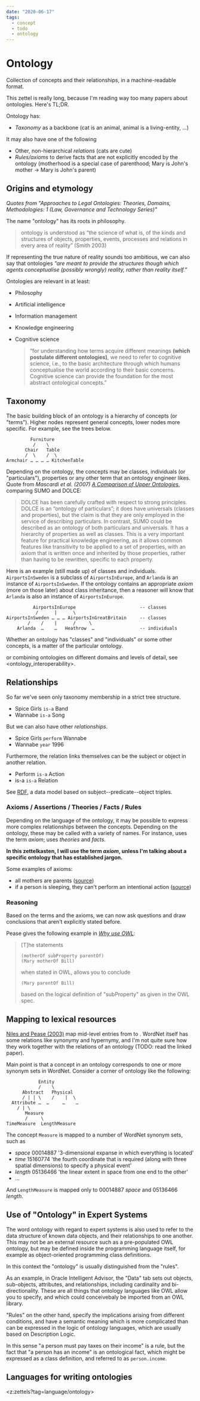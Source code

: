 ```yaml
---
date: "2020-06-17"
tags:
  - concept
  - todo
  - ontology
---
```


# Ontology

Collection of concepts and their relationships, in a machine-readable format.

This zettel is really long, because I'm reading way too many papers about ontologies. Here's TL;DR.

Ontology has:
* _Taxonomy_ as a backbone (cat is an animal, animal is a living-entity, …)

It may also have one of the following
* Other, non-hierarchical _relations_ (cats are cute)
* _Rules/axioms_ to derive facts that are not explicitly encoded by the ontology (motherhood is a special case of parenthood; Mary is John's mother -> Mary is John's parent)


## Origins and etymology

_Quotes from "Approaches to Legal Ontologies: Theories, Domains, Methodologies: 1 (Law, Governance and Technology Series)"_

The name "ontology" has its roots in philosophy.

> ontology is understood as “the science of what is, of the kinds and structures of objects, properties, events, processes and relations in every area of reality” (Smith 2003)

If representing the true nature of reality sounds too ambitious, we can also say that ontologies _“are meant to provide the structures though which agents conceptualise (possibly wrongly) reality, rather than reality itself.”_

Ontologies are relevant in at least:
- Philosophy
- Artificial intelligence
- Information management
- Knowledge engineering
- Cognitive science

  > “for understanding how terms acquire different meanings __(which postulate different ontologies)__, we need to refer to cognitive science, i.e., to the basic architecture through which humans conceptualise the world according to their basic concerns. Cognitive science can provide the foundation for the most abstract ontological concepts.”

## Taxonomy

The basic building block of an ontology is a hierarchy of concepts (or "terms"). Higher nodes represent general concepts, lower nodes more specific. For example, see the trees below.

```
         Furniture
          /    \
       Chair   Table
       /  \    /  \
Armchair … … … … KitchenTable

```

Depending on the ontology, the concepts may be classes, individuals (or "particulars"), properties or any other term that an ontology engineer likes.
Quote from _Mascardi et al. (2007) [A Comparison of Upper Ontologies](http://personales.upv.es/prosso/resources/MascardiEtAl_WOA07.pdf)_, comparing SUMO and DOLCE:

> DOLCE has been carefully crafted with respect to strong principles. DOLCE is an “ontology of particulars”; it does have universals (classes and properties), but the claim is that they are only employed in the service of describing particulars. In contrast, SUMO could be described as an ontology of both particulars and universals. It has a hierarchy of properties as well as classes. This is a very important feature for practical knowledge engineering, as it allows common features like transitivity to be applied to a set of properties, with an axiom that is written once and inherited by those properties, rather than having to be rewritten, specific to each property.

Here is an example (still made up) of classes and individuals. `AirportsInSweden` is a subclass of `AirportsInEurope`, and `Arlanda` is an instance of `AirportsInSweden`. If the ontology contains an appropriate _axiom_ (more on those later) about class inheritance, then a reasoner will know that `Arlanda` is also an instance of `AirportsInEurope`.

```
          AirportsInEurope                        -- classes
           /      |      \
AirportsInSweden … … … AirportsInGreatBritain     -- classes
        /    /    |      /     \
    Arlanda  …    …   Heathrow  …                 -- individuals

```

Whether an ontology has "classes" and "individuals" or some other concepts, is a matter of the particular ontology.

or combining ontologies on different domains and levels of detail, see <ontology_interoperability>.


<!--No matter what kind of entities there are in an ontology, just a tree of arbitrary labels isn't particularly useful. That's why ontologies may have some of the following features.-->

## Relationships

So far we've seen only taxonomy membership in a strict tree structure.
* Spice Girls `is-a` Band
* Wannabe `is-a` Song

But we can also have other _relationships_.
* Spice Girls `perform` Wannabe
* Wannabe `year` 1996

Furthermore, the relation links themselves can be the subject or object in another relation.
* Perform `is-a` Action
* is-a `is-a` Relation

See [RDF](https://en.wikipedia.org/wiki/Resource_Description_Framework), a data model based on subject--predicate--object triples.

### Axioms / Assertions / Theories / Facts / Rules

Depending on the language of the ontology, it may be possible to express more complex relationships between the concepts. Depending on the ontology, these may be called with a variety of names.
For instance, <sumo> uses the term _axiom_; <cyc> uses _theories_ and _facts_.

__In this zettelkasten, I will use the term _axiom_, unless I'm talking about a specific ontology that has established jargon.__

Some examples of axioms:
* all mothers are parents ([source](https://www.xfront.com/why-use-owl.html))
* if a person is sleeping, they can't perform an intentional action ([source](http://ontolog.cim3.net/file/resource/reference/SIGMA-kee/suo-kif.pdf))

### Reasoning

Based on the terms and the axioms, we can now ask questions and draw conclusions that aren't explicitly stated before.

Pease gives the following example in _[Why use OWL](https://www.xfront.com/why-use-owl.html)_:

> [T]he statements
>
>     (motherOf subProperty parentOf)
>     (Mary motherOf Bill)
>
> when stated in OWL, allows you to conclude
>
>     (Mary parentOf Bill)
>
> based on the logical definition of "subProperty" as given in the OWL spec.



## Mapping to lexical resources

[Niles and Pease (2003)](http://www.adampease.org/professional/Niles-IKE.pdf) map mid-level entries from <sumo> to <wordnet>. WordNet itself has some relations like synonymy and hypernymy, and I'm not quite sure how they work together with the relations of an ontology (TODO: read the linked paper).

Main point is that a concept in an ontology corresponds to one or more synonym sets in WordNet. Consider a corner of ontology like the following:

                Entity
                /    \
          Abstract   Physical
          / | | \    /    |  \
      Attribute …  …     …    …
        / | \
           Measure
           /     \
    TimeMeasure  LengthMeasure


The concept `Measure` is mapped to a number of WordNet synonym sets, such as
* _space_ 00014887 '3-dimensional expanse in which everything is located'
* _time_ 15160774	'the fourth coordinate that is required (along with three spatial dimensions) to specify a physical event'
* _length_ 05136466 'the linear extent in space from one end to the other'
* …

And `LengthMeasure` is mapped only to 00014887 _space_ and 05136466 _length_.


## Use of "Ontology" in Expert Systems

The word ontology with regard to expert systems is also used to refer to the data structure of known data objects, and their relationships to one another. This may not be an external resource such as a pre-populated OWL ontology, but may be defined inside the programming language itself, for example as object-oriented programming class definitions.

In this context the "ontology" is usually distinguished from the "rules".

As an example, in Oracle Intelligent Advisor, the "Data" tab sets out objects, sub-objects, attributes, and relationships, including cardinality and bi-directionality. These are all things that ontology languages like OWL allow you to specify, and which could conceivebaly be imported from an OWL library.

"Rules" on the other hand, specify the implications arising from different conditions, and have a semantic meaning which is more complicated than can be expressed in the logic of ontology languages, which are usually based on Description Logic.

In this sense "a person must pay taxes on their income" is a rule, but the fact that "a person has an income" is an ontological fact, which might be expressed as a class definition, and referred to as `person.income`.

## Languages for writing ontologies

<z:zettels?tag=language/ontology>
